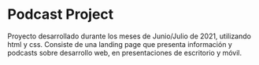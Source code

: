 # Podcast Project

Proyecto desarrollado durante los meses de Junio/Julio de 2021, utilizando html y css.
Consiste de una landing page que presenta información y podcasts sobre desarrollo web, en presentaciones de escritorio y móvil.
